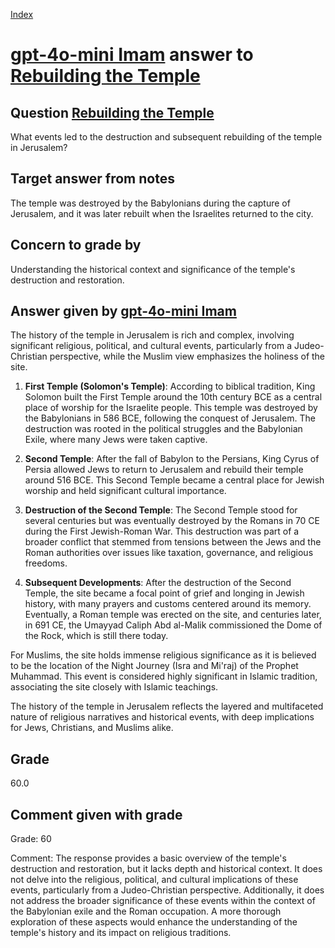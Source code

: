 
[Index](../../index.md)
# [gpt-4o-mini Imam](../../answering_models/gpt-4o-mini_Imam.md) answer to [Rebuilding the Temple](../../questions/Rebuilding_the_Temple.md)

## Question [Rebuilding the Temple](../../questions/Rebuilding_the_Temple.md)
What events led to the destruction and subsequent rebuilding of the temple in Jerusalem?

## Target answer from notes
The temple was destroyed by the Babylonians during the capture of Jerusalem, and it was later rebuilt when the Israelites returned to the city.

## Concern to grade by
Understanding the historical context and significance of the temple's destruction and restoration.

## Answer given by [gpt-4o-mini Imam](../../answering_models/gpt-4o-mini_Imam.md)
The history of the temple in Jerusalem is rich and complex, involving significant religious, political, and cultural events, particularly from a Judeo-Christian perspective, while the Muslim view emphasizes the holiness of the site. 

1. **First Temple (Solomon's Temple)**: According to biblical tradition, King Solomon built the First Temple around the 10th century BCE as a central place of worship for the Israelite people. This temple was destroyed by the Babylonians in 586 BCE, following the conquest of Jerusalem. The destruction was rooted in the political struggles and the Babylonian Exile, where many Jews were taken captive.

2. **Second Temple**: After the fall of Babylon to the Persians, King Cyrus of Persia allowed Jews to return to Jerusalem and rebuild their temple around 516 BCE. This Second Temple became a central place for Jewish worship and held significant cultural importance.

3. **Destruction of the Second Temple**: The Second Temple stood for several centuries but was eventually destroyed by the Romans in 70 CE during the First Jewish-Roman War. This destruction was part of a broader conflict that stemmed from tensions between the Jews and the Roman authorities over issues like taxation, governance, and religious freedoms.

4. **Subsequent Developments**: After the destruction of the Second Temple, the site became a focal point of grief and longing in Jewish history, with many prayers and customs centered around its memory. Eventually, a Roman temple was erected on the site, and centuries later, in 691 CE, the Umayyad Caliph Abd al-Malik commissioned the Dome of the Rock, which is still there today.

For Muslims, the site holds immense religious significance as it is believed to be the location of the Night Journey (Isra and Mi'raj) of the Prophet Muhammad. This event is considered highly significant in Islamic tradition, associating the site closely with Islamic teachings.

The history of the temple in Jerusalem reflects the layered and multifaceted nature of religious narratives and historical events, with deep implications for Jews, Christians, and Muslims alike.

## Grade
60.0

## Comment given with grade
Grade: 60

Comment: The response provides a basic overview of the temple's destruction and restoration, but it lacks depth and historical context. It does not delve into the religious, political, and cultural implications of these events, particularly from a Judeo-Christian perspective. Additionally, it does not address the broader significance of these events within the context of the Babylonian exile and the Roman occupation. A more thorough exploration of these aspects would enhance the understanding of the temple's history and its impact on religious traditions.
